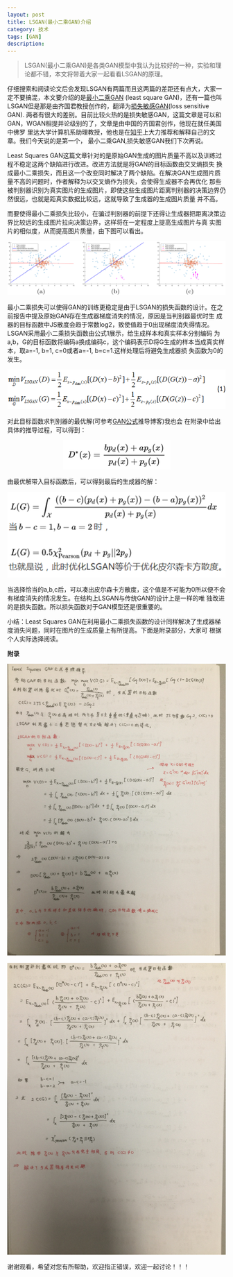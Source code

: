 ```yaml
---
layout: post
title: LSGAN(最小二乘GAN)介绍
category: 技术
tags: [GAN]
description: 
---
```


>LSGAN(最小二乘GAN)是各类GAN模型中我认为比较好的一种，实验和理论都不错，本文将带着大家一起看看LSGAN的原理。

仔细搜索和阅读论文后会发现LSGAN有两篇而且这两篇的差距还有点大，大家一定不要搞混，本文要介绍的是[最小二乘GAN](https://arxiv.org/abs/1611.04076)
(least square GAN)，还有一篇也叫LSGAN但是那是由齐国君教授创作的，翻译为[损失敏感GAN](https://arxiv.org/abs/1701.06264)(loss sensitive GAN).
两者有很大的差别。目前比较火热的是损失敏感GAN，这篇文章是可以和GAN，WGAN相提并论级别的了，文章是由中国的齐国君创作，他现在就任美国中佛罗
里达大学计算机系助理教授，他也是在[知乎](https://zhuanlan.zhihu.com/p/25204020)上大力推荐和解释自己的文章。我们今天说的是第一个，
最小二乘GAN,损失敏感GAN我们下次再说。

Least Squares GAN这篇文章针对的是原始GAN生成的图片质量不高以及训练过程不稳定这两个缺陷进行改进。改进方法就是将GAN的目标函数由交叉熵损失
换成最小二乘损失，而且这一个改变同时解决了两个缺陷。在解决GAN生成图片质量不高的问题时，作者解释为以交叉熵作为损失，会使得生成器不会再优化
那些被判别器识别为真实图片的生成图片，即使这些生成图片距离判别器的决策边界仍然很远，也就是距真实数据比较远，这就导致了生成器的生成图片质量
并不高。

而要使得最小二乘损失比较小，在骗过判别器的前提下还得让生成器把距离决策边界比较远的生成图片拉向决策边界，这样将在一定程度上提高生成图片与真
实图片的相似度，从而提高图片质量，由下图可以看出。

<p align="center">
    <img src="/assets/img/LSGAN/LSGAN.png">
</p>

最小二乘损失可以使得GAN的训练更稳定是由于LSGAN的损失函数的设计。在之前报告中提及原始GAN存在生成器梯度消失的情况，原因是当判别器最优时生
成器的目标函数中JS散度会趋于常数log2，致使值趋于0出现梯度消失得情况。LSGAN采用最小二乘损失函数由公式1展示，给生成样本和真实样本分别编码
为a,b，G的目标函数将编码a换成编码c，这个编码表示D将G生成的样本当成真实样本，取a=-1, b=1, c=0或者a=-1, b=c=1.这样处理后将避免生成器损
失函数为0的发生。

<p align="center">
    <img src="/assets/img/LSGAN/equation1.png">
</p>

对此目标函数求判别器的最优解(可参考[GAN公式](http://veigar1992.github.io/2018/01/31/GAN-equation-introduce.html)推导博客)我也会
在附录中给出具体的推导过程，可以得到：

<p align="center">
    <img src="/assets/img/LSGAN/equation2.png">
</p>

由最优解带入目标函数后，可以得到最后的生成器的解：

<p align="center">
    <img src="/assets/img/LSGAN/equation3.png">
</p>

当选择恰当的a,b,c后，可以凑出皮尔森卡方散度，这个值是不可能为0所以便不会有梯度消失的情况发生。在结构上LSGAN与传统GAN的设计上是一样的唯
独改进的是损失函数。所以损失函数对于GAN模型还是很重要的。

小结：Least Squares GAN在利用最小二乘损失函数的设计同样解决了生成器梯度消失问题，同时在图片的生成质量上有所提高。下面是附录部分，大家可
根据个人实际选择阅读。

**附录**

<p align="center">
    <img src="/assets/img/LSGAN/LSGAN1.png">
</p>

<p align="center">
    <img src="/assets/img/LSGAN/LSGAN2.png">
</p>

谢谢观看，希望对您有所帮助，欢迎指正错误，欢迎一起讨论！！！